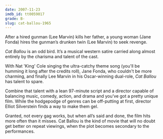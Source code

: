 ```yaml
---
date: 2007-11-23
imdb_id: tt0059017
grade: B-
slug: cat-ballou-1965
---
```


After a hired gunman (Lee Marvin) kills her father, a young woman (Jane Fonda) hires the gunman’s drunken twin (Lee Marvin) to seek revenge.

_Cat Ballou_ is an odd bird. It’s a musical western satire carried along almost entirely by the charisma and talent of the cast.

With Nat 'King' Cole singing the ultra-catchy theme song (you'll be humming it long after the credits roll), Jane Fonda, who couldn't be more charming, and finally Lee Marvin in his Oscar-winning dual-role, _Cat Ballou_ has talent to spare.

Combine that talent with a lean 97-minute script and a director capable of balancing music, comedy, action, and drama and you’ve got a pretty unique film. While the hodgepodge of genres can be off-putting at first, director Elliot Silverstein finds a way to make them gel.

Granted, not every gag works, but when all’s said and done, the film hits more often than it misses. Cat Ballou is the kind of movie that will no doubt get better on repeat viewings, when the plot becomes secondary to the performances.
